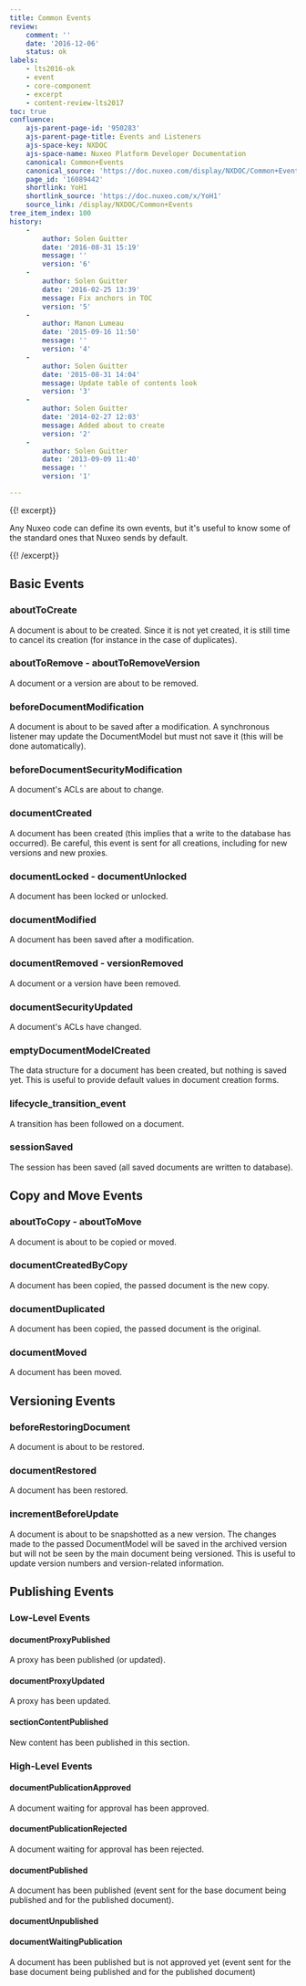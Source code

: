 ```yaml
---
title: Common Events
review:
    comment: ''
    date: '2016-12-06'
    status: ok
labels:
    - lts2016-ok
    - event
    - core-component
    - excerpt
    - content-review-lts2017
toc: true
confluence:
    ajs-parent-page-id: '950283'
    ajs-parent-page-title: Events and Listeners
    ajs-space-key: NXDOC
    ajs-space-name: Nuxeo Platform Developer Documentation
    canonical: Common+Events
    canonical_source: 'https://doc.nuxeo.com/display/NXDOC/Common+Events'
    page_id: '16089442'
    shortlink: YoH1
    shortlink_source: 'https://doc.nuxeo.com/x/YoH1'
    source_link: /display/NXDOC/Common+Events
tree_item_index: 100
history:
    - 
        author: Solen Guitter
        date: '2016-08-31 15:19'
        message: ''
        version: '6'
    - 
        author: Solen Guitter
        date: '2016-02-25 13:39'
        message: Fix anchors in TOC
        version: '5'
    - 
        author: Manon Lumeau
        date: '2015-09-16 11:50'
        message: ''
        version: '4'
    - 
        author: Solen Guitter
        date: '2015-08-31 14:04'
        message: Update table of contents look
        version: '3'
    - 
        author: Solen Guitter
        date: '2014-02-27 12:03'
        message: Added about to create
        version: '2'
    - 
        author: Solen Guitter
        date: '2013-09-09 11:40'
        message: ''
        version: '1'

---
```

{{! excerpt}}

Any Nuxeo code can define its own events, but it's useful to know some of the standard ones that Nuxeo sends by default.

{{! /excerpt}}

## Basic Events

### aboutToCreate

A document is about to be created. Since it is not yet created, it is still time to cancel its creation (for instance in the case of duplicates).

### aboutToRemove - aboutToRemoveVersion

A document or a version are about to be removed.

### beforeDocumentModification

A document is about to be saved after a modification. A synchronous listener may update the DocumentModel but must not save it (this will be done automatically).

### beforeDocumentSecurityModification

A document's ACLs are about to change.

### documentCreated

A document has been created (this implies that a write to the database has occurred). Be careful, this event is sent for all creations, including for new versions and new proxies.

### documentLocked - documentUnlocked

A document has been locked or unlocked.

### documentModified

A document has been saved after a modification.

### documentRemoved - versionRemoved

A document or a version have been removed.

### documentSecurityUpdated

A document's ACLs have changed.

### emptyDocumentModelCreated

The data structure for a document has been created, but nothing is saved yet. This is useful to provide default values in document creation forms.

### lifecycle_transition_event

A transition has been followed on a document.

### sessionSaved

The session has been saved (all saved documents are written to database).

## Copy and Move Events

### aboutToCopy - aboutToMove

A document is about to be copied or moved.

### documentCreatedByCopy

A document has been copied, the passed document is the new copy.

### documentDuplicated

A document has been copied, the passed document is the original.

### documentMoved

A document has been moved.

## Versioning Events

### beforeRestoringDocument

A document is about to be restored.

### documentRestored

A document has been restored.

### incrementBeforeUpdate

A document is about to be snapshotted as a new version. The changes made to the passed DocumentModel will be saved in the archived version but will not be seen by the main document being versioned. This is useful to update version numbers and version-related information.

## Publishing Events

### Low-Level Events

#### documentProxyPublished

A proxy has been published (or updated).

#### documentProxyUpdated

A proxy has been updated.

#### sectionContentPublished

New content has been published in this section.

### High-Level Events

#### documentPublicationApproved

A document waiting for approval has been approved.

#### documentPublicationRejected

A document waiting for approval has been rejected.

#### documentPublished

A document has been published (event sent for the base document being published and for the published document).

#### documentUnpublished

#### documentWaitingPublication

A document has been published but is not approved yet (event sent for the base document being published and for the published document)

&nbsp;
